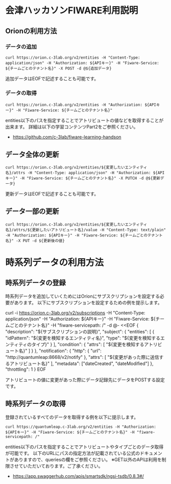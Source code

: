 # 会津ハッカソンFIWARE利用説明

## Orionの利用方法

### データの追加

```curl https://orion.c-3lab.org/v2/entities -H "Content-Type: application/json" -H "Authorization: ${APIキー}" -H "Fiware-Service: ${チームごとのテナント名}" -X POST -d @${追加データ}```

追加データはEOFで記述することも可能です。

### データの取得

```curl https://orion.c-3lab.org/v2/entities -H "Authorization: ${APIキー}" -H "Fiware-Service: ${チームごとのテナント名}"```

entities以下のパスを指定することでアトリビュートの値などを取得することが出来ます。
詳細は以下の学習コンテンツPart2をご参照ください。
* https://github.com/c-3lab/fiware-learning-handson

## データ全体の更新

```curl https://orion.c-3lab.org/v2/entities/${変更したいエンティティ名}/attrs -H "Content-Type: application/json" -H "Authorization: ${APIキー}" -H "Fiware-Service: ${チームごとのテナント名}" -X PUTCH -d @${更新データ}```

更新データはEOFで記述することも可能です。

## データ一部の更新

```curl https://orion.c-3lab.org/v2/entities/${変更したいエンティティ名}/attrs/${更新したいアトリビュート名}/value -H "Content-Type: text/plain" -H "Authorization: ${APIキー}" -H "Fiware-Service: ${チームごとのテナント名}" -X PUT -d ${更新後の値}```

# 時系列データの利用方法

## 時系列データの登録

時系列データを追加していくためにはOrionにサブスクリプションを設定する必要があります。
以下にサブスクリプションを設定するための例を提示します。

curl -i https://orion.c-3lab.org/v2/subscriptions -H "Content-Type: application/json" -H "Authorization: ${APIキー}" -H "Fiware-Service: ${チームごとのテナント名}" -H "fiware-servicepath: /" -d @- <<EOF
{
  "description": "${サブスクリプションの説明}",
  "subject": {
      "entities": [
      {
          "idPattern": "${変更を検知するエンティティ名}",
          "type": "${変更を検知するエンティティのタイプ}"
      }
      ],
      "condition": {
          "attrs": [
          "${変更を検知するアトリビュート名}"
          ]
      }
  },
  "notification": {
      "http": {
          "url": "http://quantumleap:8668/v2/notify"
      },
      "attrs": [
      "${変更があった際に送信するアトリビュート名}"
      ],
      "metadata": ["dateCreated", "dateModified"]
  },
  "throttling": 1
}
EOF

アトリビュートの値に変更があった際にデータ記録先にデータをPOSTする設定です。

## 時系列データの取得

登録されているすべてのデータを取得する例を以下に提示します。

```curl https://quantumleap.c-3lab.org/v2/entities -H "Authorization: ${APIキー}" -H "Fiware-Service: ${チームごとのテナント名}" -H "fiware-servicepath: /"```

entities以下のパスを指定することでアトリビュートやタイプごとのデータ取得が可能です。
以下のURLにパスの指定方法が記載されている公式のドキュメントがありますので、queriesの欄をご参照ください。
	※GET以外のAPIは利用を制限させていただいております。ご了承ください。
* https://app.swaggerhub.com/apis/smartsdk/ngsi-tsdb/0.8.3#/